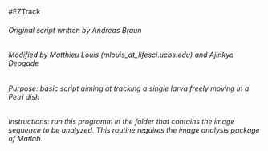 #EZTrack
###### Original script written by Andreas Braun 
###### Modified by Matthieu Louis (mlouis_at_lifesci.ucbs.edu) and Ajinkya Deogade

###### Purpose: basic script aiming at tracking a single larva freely moving in a Petri dish

###### Instructions: run this programm in the folder that contains the image sequence to be analyzed. This routine requires the image analysis package of Matlab.
